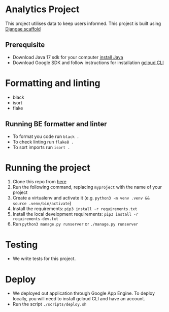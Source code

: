 # Analytics Project

This project utilises data to keep users informed. This project is built using [Djangae scaffold](https://gitlab.com/potato-oss/djangae/djangae-scaffold)

## Prerequisite 

- Download Java 17 sdk for your computer
[install Java](https://www.oracle.com/java/technologies/downloads/#jdk17-mac)
- Download Google SDK and follow instructions for installation [gcloud CLI](https://cloud.google.com/sdk/docs/install)

# Formatting and linting
 - black
 - isort
 - flake

 ## Running BE formatter and linter
 - To format you code run `black .`
 - To check linting run `flake8 .`
 - To sort imports run `isort .`

# Running the project

1. Clone this repo from [here](git@gitlab.com:chigozie10/analytics.git)
2. Run the following command, replacing `myproject` with the name of your project
3. Create a virtualenv and activate it (e.g. `python3 -m venv .venv && source .venv/bin/activate`)
4. Install the requirements: `pip3 install -r requirements.txt`
5. Install the local development requirements: `pip3 install -r requirements-dev.txt`
6. Run `python3 manage.py runserver` or `./manage.py runserver`


# Testing
- We write tests for this project.

# Deploy 
- We deployed out application through Google App Engine. To deploy locally, you will need to install gcloud CLI and have an account.
- Run the script `./scripts/deploy.sh `